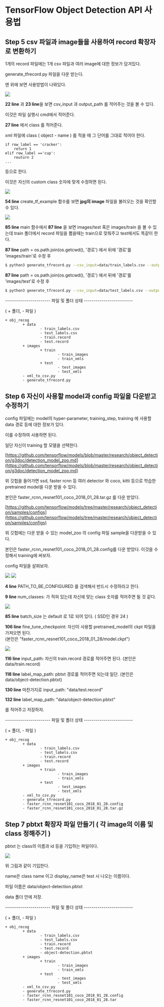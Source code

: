 # TensorFlow Object Detection API 사용법


## Step 5 csv 파일과 image들을 사용하여 record 확장자로 변환하기

1개의 record 파일에는 1개 csv 파일과 여러 image에 대한 정보가 담겨있다.

generate_tfrecord.py 파일을 다운 받는다.

맨 위에 보면 사용방법이 나와있다.

<img src="./image/step_03_01.png">

**22 line** 과 **23 line**을 보면 csv_input 과 output_path 를 적어주는 것을 볼 수 있다.

이것은 파일 실행시 cmd에서 적어준다.

**27 line** 에서 class 를 적어준다.

xml 파일에 class ( object - name ) 를 적을 때 그 단어를 그대로 적어야 한다.
``` python3
if row_label == 'cracker':
    return 1
elif row_label =='cup':
    reuturn 2
...
```

등으로 한다.

이것은 자신의 custom class 숫자에 맞게  수정하면 된다.

<img src="./image/step_03_02.png">


**54 line** create_tf_example 함수를 보면  **jpg의 image** 파일을 불러오는 것을 확인할 수 있다.



<img src="./image/step_03_03.png">

**85 line** main 함수에서  **87 line** 을 보면 images/test 혹은 images/train 을 볼 수 있는데 train 폴더에서 record 파일을 뽑을때는 train으로 맞춰주고 test에서도 똑같이 한다.

**87 line** path = os.path.join(os.getcwd(), '경로') 에서 뒤에 '경로'를 'images/train'로 수정 후

``` bash
$ python3 generate_tfrecord.py --csv_input=data/train_labels.csv --output_path=data/train.record
```

**87 line** path = os.path.join(os.getcwd(), '경로') 에서 뒤에 '경로'를 'images/test'로 수정 후

``` bash
$ python3 generate_tfrecord.py --csv_input=data/test_labels.csv --output_path=data/test.record
```

----------------------- 파일 및 폴더 상태 -------------------------

( + 폴더, - 파일 )

    + obj_recog
            + data
                    - train_labels.csv
                    - test_labels.csv
                    - train.record
                    - test.record
            + images
                    + train
                            - train_images
                            - train_xmls
                    + test
                            - test_images
                            - test_xmls
            - xml_to_csv.py
            - generate_tfrecord.py


## Step 6 자신이 사용할 model과 config 파일을 다운받고 수정하기

config 파일에는 model의 hyper-parameter, training_step, training 에 사용할 data 경로 등에 대한 정보가 있다.

이를 수정하여 사용하면 된다.

일단 자신이 training 할 모델을 선택한다.

[https://github.com/tensorflow/models/blob/master/research/object_detection/g3doc/detection_model_zoo.md](https://github.com/tensorflow/models/blob/master/research/object_detection/g3doc/detection_model_zoo.md)

위 깃헙을 들어가면 ssd, faster rcnn 등 여러 detector 와 coco, kitti 등으로 학습한 pretrained model을 다운 받을 수 있다.

본인은 faster_rcnn_resnet101_coco_2018_01_28.tar.gz 를 다운 받았다.

[https://github.com/tensorflow/models/tree/master/research/object_detection/samples/configs](https://github.com/tensorflow/models/tree/master/research/object_detection/samples/configs)

위 깃헙에는 다운 받을 수 있는 model_zoo 의 config 파일 sample을 다운받을 수 있다.

본인은 faster_rcnn_resnet101_coco_2018_01_28.config를 다운 받았다. 이것을 수정해서 training에 써보자.

config 파일을 살펴보자.

<img src="./image/step_03_04.png">
<img src="./image/step_03_05.png">

**4 line** PATH_TO_BE_CONFIGURED 를 검색해서 반드시 수정하라고 한다.

**9 line** num_classes: 가 적혀 있는데 자신에 맞는 class 숫자를 적어주면 될 것 같다.

<img src="./image/step_03_06.png">

**85 line** batch_size 는 default 로 1로 되어 있다. ( SSD인 경우 24 )

**106 line** fine_tune_checkpoint: 자신이 사용할 pretrained_model의 ckpt 파일을 가져오면 된다.  
(본인은 "faster_rcnn_resnet101_coco_2018_01_28/model.ckpt")

<img src="./image/step_03_07.png">

**116 line** input_path: 자신의 train.record 경로를 적어주면 된다. (본인은 data/train.record)

**118 line** label_map_path: pbtxt 경로를 적어주면 되는데 일단. (본인은 data/object-detection.pbtxt)

**130 line** 마찬가지로 input_path: "data/test.record"

**132 line** label_map_path: "data/object-detection.pbtxt"

를 적어주고 저장하자.


----------------------- 파일 및 폴더 상태 -------------------------

( + 폴더, - 파일 )

    + obj_recog
            + data
                    - train_labels.csv
                    - test_labels.csv
                    - train.record
                    - test.record
            + images
                    + train
                            - train_images
                            - train_xmls
                    + test
                            - test_images
                            - test_xmls
            - xml_to_csv.py
            - generate_tfrecord.py
            - faster_rcnn_resnet101_coco_2018_01_28.config
            - faster_rcnn_resnet101_coco_2018_01_28.tar.gz


## Step 7 pbtxt 확장자 파일 만들기 ( 각 image의 이름 및 class 정해주기 )

pbtxt 는 class의 이름과 id 등을 기입하는 파일이다.

<img src="./image/step_03_08.png">

위 그림과 같이 기입한다.

name은 class name 이고 display_name은 test 시 나오는 이름이다.

파일 이름은 data/object-detection.pbtxt

 data 폴더 안에 저장.

----------------------- 파일 및 폴더 상태 -------------------------

( + 폴더, - 파일 )

    + obj_recog
            + data
                    - train_labels.csv
                    - test_labels.csv
                    - train.record
                    - test.record
                    - object-detection.pbtxt
            + images
                    + train
                            - train_images
                            - train_xmls
                    + test
                            - test_images
                            - test_xmls
            - xml_to_csv.py
            - generate_tfrecord.py
            - faster_rcnn_resnet101_coco_2018_01_28.config
            - faster_rcnn_resnet101_coco_2018_01_28.tar
